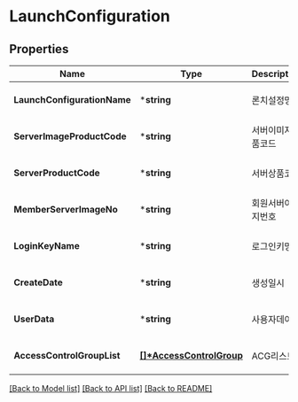 # LaunchConfiguration

## Properties
Name | Type | Description | Notes
------------ | ------------- | ------------- | -------------
**LaunchConfigurationName** | ***string** | 론치설정명 | [optional] [default to null]
**ServerImageProductCode** | ***string** | 서버이미지상품코드 | [optional] [default to null]
**ServerProductCode** | ***string** | 서버상품코드 | [optional] [default to null]
**MemberServerImageNo** | ***string** | 회원서버이미지번호 | [optional] [default to null]
**LoginKeyName** | ***string** | 로그인키명 | [optional] [default to null]
**CreateDate** | ***string** | 생성일시 | [optional] [default to null]
**UserData** | ***string** | 사용자데이터 | [optional] [default to null]
**AccessControlGroupList** | **[[]\*AccessControlGroup](AccessControlGroup.md)** | ACG리스트 | [optional] [default to null]

[[Back to Model list]](../README.md#documentation-for-models) [[Back to API list]](../README.md#documentation-for-api-endpoints) [[Back to README]](../README.md)


